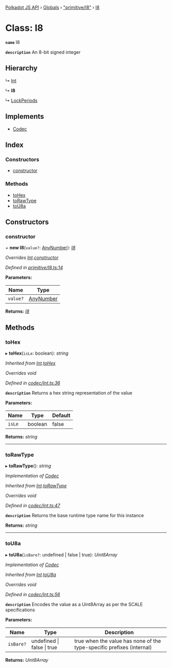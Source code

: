 [Polkadot JS API](../README.md) › [Globals](../globals.md) › ["primitive/I8"](../modules/_primitive_i8_.md) › [I8](_primitive_i8_.i8.md)

# Class: I8

**`name`** I8

**`description`** 
An 8-bit signed integer

## Hierarchy

  ↳ [Int](_codec_int_.int.md)

  ↳ **I8**

  ↳ [LockPeriods](../interfaces/_interfaces_deprecated_types_.lockperiods.md)

## Implements

* [Codec](../interfaces/_types_.codec.md)

## Index

### Constructors

* [constructor](_primitive_i8_.i8.md#constructor)

### Methods

* [toHex](_primitive_i8_.i8.md#tohex)
* [toRawType](_primitive_i8_.i8.md#torawtype)
* [toU8a](_primitive_i8_.i8.md#tou8a)

## Constructors

###  constructor

\+ **new I8**(`value?`: [AnyNumber](../modules/_types_.md#anynumber)): *[I8](_primitive_i8_.i8.md)*

*Overrides [Int](_codec_int_.int.md).[constructor](_codec_int_.int.md#constructor)*

*Defined in [primitive/I8.ts:14](https://github.com/polkadot-js/api/blob/cf01c41b33/packages/types/src/primitive/I8.ts#L14)*

**Parameters:**

Name | Type |
------ | ------ |
`value?` | [AnyNumber](../modules/_types_.md#anynumber) |

**Returns:** *[I8](_primitive_i8_.i8.md)*

## Methods

###  toHex

▸ **toHex**(`isLe`: boolean): *string*

*Inherited from [Int](_codec_int_.int.md).[toHex](_codec_int_.int.md#tohex)*

*Overrides void*

*Defined in [codec/Int.ts:36](https://github.com/polkadot-js/api/blob/cf01c41b33/packages/types/src/codec/Int.ts#L36)*

**`description`** Returns a hex string representation of the value

**Parameters:**

Name | Type | Default |
------ | ------ | ------ |
`isLe` | boolean | false |

**Returns:** *string*

___

###  toRawType

▸ **toRawType**(): *string*

*Implementation of [Codec](../interfaces/_types_.codec.md)*

*Inherited from [Int](_codec_int_.int.md).[toRawType](_codec_int_.int.md#torawtype)*

*Overrides void*

*Defined in [codec/Int.ts:47](https://github.com/polkadot-js/api/blob/cf01c41b33/packages/types/src/codec/Int.ts#L47)*

**`description`** Returns the base runtime type name for this instance

**Returns:** *string*

___

###  toU8a

▸ **toU8a**(`isBare?`: undefined | false | true): *Uint8Array*

*Implementation of [Codec](../interfaces/_types_.codec.md)*

*Inherited from [Int](_codec_int_.int.md).[toU8a](_codec_int_.int.md#tou8a)*

*Overrides void*

*Defined in [codec/Int.ts:56](https://github.com/polkadot-js/api/blob/cf01c41b33/packages/types/src/codec/Int.ts#L56)*

**`description`** Encodes the value as a Uint8Array as per the SCALE specifications

**Parameters:**

Name | Type | Description |
------ | ------ | ------ |
`isBare?` | undefined &#124; false &#124; true | true when the value has none of the type-specific prefixes (internal)  |

**Returns:** *Uint8Array*
